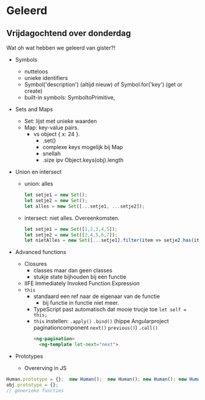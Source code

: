 # Geleerd

## Vrijdagochtend over donderdag



Wat oh wat hebben we geleerd van gister?!

- Symbols
  - nutteloos
  - unieke identifiers
  - Symbol('description') (altijd nieuw) of Symbol.for('key') (get or create)
  - built-in symbols: SymboltoPrimitive, 

- Sets and Maps
  - Set: lijst met unieke waarden
  - Map: key-value pairs. 
    - vs object { x: 24 }.
      - .set()
      - complexe keys mogelijk bij Map
      - snellah
      - .size ipv Object.keys(obj).length

- Union en intersect
  - union: alles
    ```js
    let setje1 = new Set();
    let setje2 = new Set();
    let alles = new Set([...setje1, ...setje2]);
    ```
  - intersect: niet alles. Overeenkomsten.
    ```js
    let setje1 = new Set([1,2,3,4,5]);
    let setje2 = new Set([3,4,5,6,7]);
    let nietAlles = new Set([...setje1].filter(item => setje2.has(item)));
    ```

- Advanced functions
  - Closures
    - classes maar dan geen classes
    - stukje state bijhouden bij een functie
  - IIFE  Immediately Invoked Function Expression
  - `this`
    - standaard een ref naar de eigenaar van de functie
      - bij functie in functie niet meer.
    - TypeScript past automatisch dat mooie trucje toe   `let self = this;`
    - `this` instellen: `.apply()` `.bind()` (hippe Angularproject paginationcomponent  `next()` `previous()`) `.call()`
      ```html
      <ng-pagination>
        <ng-template let-next="next">
      ```

- Prototypes
  - Overerving in JS

```js
Human.prototype = {};  new Human();  new Human(); new Human(); new Human(); 
obj.prototype = {};
// generieke functies
```
